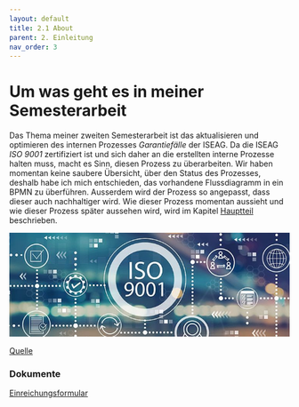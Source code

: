 ```yaml
---
layout: default
title: 2.1 About
parent: 2. Einleitung
nav_order: 3
---
```


# Um was geht es in meiner Semesterarbeit

Das Thema meiner zweiten Semesterarbeit ist das aktualisieren und optimieren des internen Prozesses *Garantiefälle* der ISEAG. Da die ISEAG *ISO 9001* zertifiziert ist und sich daher an die erstellten interne Prozesse halten muss, macht es Sinn, diesen Prozess zu überarbeiten. Wir haben momentan keine saubere Übersicht, über den Status des Prozesses, deshalb habe ich mich entschieden, das vorhandene Flussdiagramm in ein BPMN zu überführen. Ausserdem wird der Prozess so angepasst, dass dieser auch nachhaltiger wird. Wie dieser Prozess momentan aussieht und wie dieser Prozess später aussehen wird, wird im Kapitel [Hauptteil](../Hauptteil/index.md) beschrieben.

![ISO9001](../../ressources/bilder/ISO-9001.jpg)

[Quelle](../Quellenverzeichnis/index.md#ISO-9001)


### Dokumente

[Einreichungsformular](..\..\ressources\dokumente\Einreichungsformular_Dennis_Buathong_2_Semester_1.0.pdf)